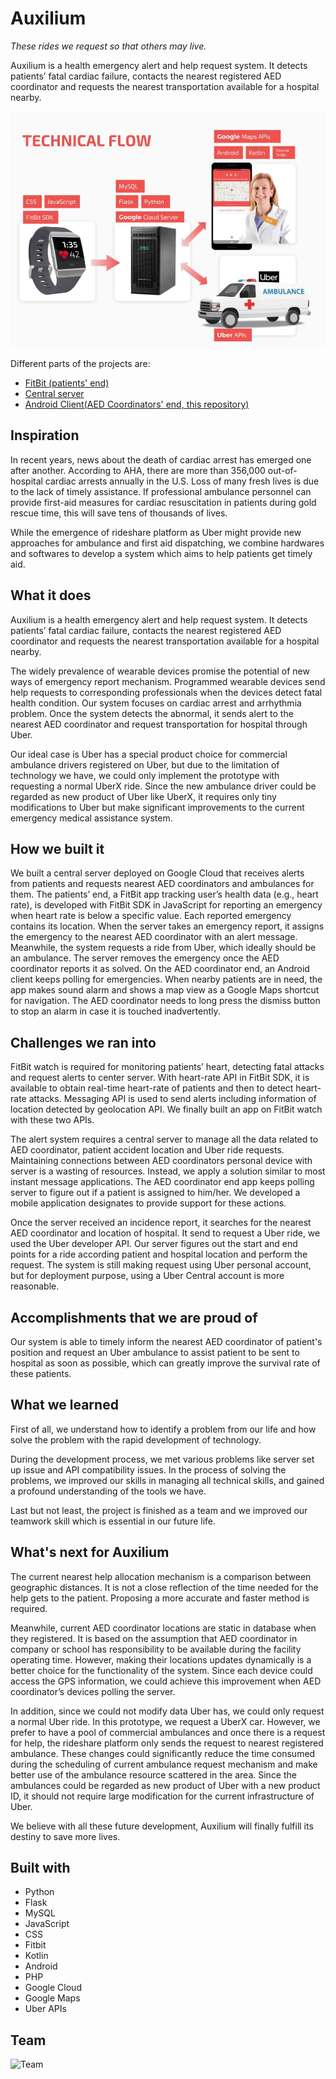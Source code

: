 # Auxilium

*These rides we request so that others may live.*

Auxilium is a health emergency alert and help request system. It detects patients’ fatal cardiac failure, contacts the nearest registered AED coordinator and requests the nearest transportation available for a hospital nearby.

![Technical Workflow](img/tech-flow.jpg)

Different parts of the projects are:
- [FitBit (patients' end)](https://github.com/Auxilium-Hacktech2019/Auxilium-Android)
- [Central server](https://github.com/Auxilium-Hacktech2019/Auxilium-Back)
- [Android Client(AED Coordinators' end, this repository)](https://github.com/Auxilium-Hacktech2019/Auxilium-Android)

## Inspiration

In recent years, news about the death of cardiac arrest has emerged one after another. According to AHA, there are more than 356,000 out-of-hospital cardiac arrests annually in the U.S. Loss of many fresh lives is due to the lack of timely assistance. If professional ambulance personnel can provide first-aid measures for cardiac resuscitation in patients during gold rescue time, this will save tens of thousands of lives.

While the emergence of rideshare platform as Uber might provide new approaches for ambulance and first aid dispatching, we combine hardwares and softwares to develop a system which aims to help patients get timely aid.


## What it does

Auxilium is a health emergency alert and help request system. It detects patients’ fatal cardiac failure, contacts the nearest registered AED coordinator and requests the nearest transportation available for a hospital nearby.

The widely prevalence of wearable devices promise the potential of new ways of emergency report mechanism. Programmed wearable devices send help requests to corresponding professionals when the devices detect fatal health condition. Our system focuses on cardiac arrest and arrhythmia problem. Once the system detects the abnormal, it sends alert to the nearest AED coordinator and request transportation for hospital through Uber.

Our ideal case is Uber has a special product choice for commercial ambulance drivers registered on Uber, but due to the limitation of technology we have, we could only implement the prototype with requesting a normal UberX ride. Since the new ambulance driver could be regarded as new product of Uber like UberX, it requires only tiny modifications to Uber but make significant improvements to the current emergency medical assistance system.

## How we built it

We built a central server deployed on Google Cloud that receives alerts from patients and requests nearest AED coordinators and ambulances for them. The patients’ end, a FitBit app tracking user’s health data (e.g., heart rate), is developed with FitBit SDK in JavaScript for reporting an emergency when heart rate is below a specific value. Each reported emergency contains its location. When the server takes an emergency report, it assigns the emergency to the nearest AED coordinator with an alert message. Meanwhile, the system requests a ride from Uber, which ideally should be an ambulance. The server removes the emergency once the AED coordinator reports it as solved. On the AED coordinator end, an Android client keeps polling for emergencies. When nearby patients are in need, the app makes sound alarm and shows a map view as a Google Maps shortcut for navigation. The AED coordinator needs to long press the dismiss button to stop an alarm in case it is touched inadvertently.

## Challenges we ran into

FitBit watch is required for monitoring patients’ heart, detecting fatal attacks and request alerts to center server. With heart-rate API in FitBit SDK, it is available to obtain real-time heart-rate of patients and then to detect heart-rate attacks. Messaging API is used to send alerts including information of location detected by geolocation API. We finally built an app on FitBit watch with these two APIs.

The alert system requires a central server to manage all the data related to AED coordinator, patient accident location and Uber ride requests. Maintaining connections between AED coordinators personal device with server is a wasting of resources. Instead, we apply a solution similar to most instant message applications. The AED coordinator end app keeps polling server to figure out if a patient is assigned to him/her. We developed a mobile application designates to provide support for these actions.

Once the server received an incidence report, it searches for the nearest AED coordinator and location of hospital. It send to request a Uber ride, we used the Uber developer API. Our server figures out the start and end points for a ride according patient and hospital location and perform the request. The system is still making request using Uber personal account, but for deployment purpose, using a Uber Central account is more reasonable.

## Accomplishments that we are proud of

Our system is able to timely inform the nearest AED coordinator of patient's position and request an Uber ambulance to assist patient to be sent to hospital as soon as possible, which can greatly improve the survival rate of these patients.

## What we learned

First of all, we understand how to identify a problem from our life and how solve the problem with the rapid development of technology.

During the development process, we met various problems like server set up issue and API compatibility issues. In the process of solving the problems, we improved our skills in managing all technical skills, and gained a profound understanding of the tools we have.

Last but not least, the project is finished as a team and we improved our teamwork skill which is essential in our future life.

## What's next for Auxilium

The current nearest help allocation mechanism is a comparison between geographic distances. It is not a close reflection of the time needed for the help gets to the patient. Proposing a more accurate and faster method is required.

Meanwhile, current AED coordinator locations are static in database when they registered. It is based on the assumption that AED coordinator in company or school has responsibility to be available during the facility operating time. However, making their locations updates dynamically is a better choice for the functionality of the system. Since each device could access the GPS information, we could achieve this improvement when AED coordinator’s devices polling the server.

In addition, since we could not modify data Uber has, we could only request a normal Uber ride. In this prototype, we request a UberX car. However, we prefer to have a pool of commercial ambulances and once there is a request for help, the rideshare platform only sends the request to nearest registered ambulance. These changes could significantly reduce the time consumed during the scheduling of current ambulance request mechanism and make better use of the ambulance resource scattered in the area. Since the ambulances could be regarded as new product of Uber with a new product ID, it should not require large modification for the current infrastructure of Uber.

We believe with all these future development, Auxilium will finally fulfill its destiny to save more lives.

## Built with

- Python
- Flask
- MySQL
- JavaScript
- CSS
- Fitbit
- Kotlin
- Android
- PHP
- Google Cloud
- Google Maps
- Uber APIs

## Team

![Team](img/team.jpg)
